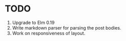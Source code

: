 # TODO

1. Upgrade to Elm 0.19
2. Write markdown parser for parsing the post bodies.
3. Work on responsiveness of layout.
